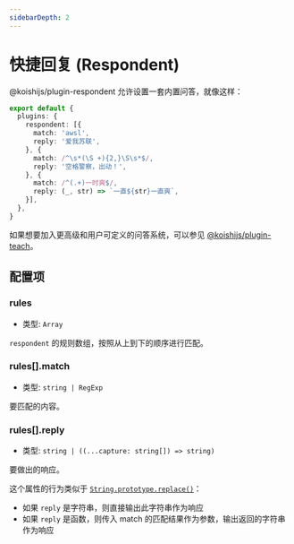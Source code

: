 ```yaml
---
sidebarDepth: 2
---
```


# 快捷回复 (Respondent)

@koishijs/plugin-respondent 允许设置一套内置问答，就像这样：

```ts title=koishi.ts
export default {
  plugins: {
    respondent: [{
      match: 'awsl',
      reply: '爱我苏联',
    }, {
      match: /^\s*(\S +){2,}\S\s*$/,
      reply: '空格警察，出动！',
    }, {
      match: /^(.+)一时爽$/,
      reply: (_, str) => `一直${str}一直爽`,
    }],
  },
}
```

<panel-view :messages="[
  ['Alice', 'awsl'],
  ['Koishi', '爱我苏联'],
  ['Bob', '久 等 了'],
  ['Koishi', '空格警察，出动！'],
  ['Carol', '挖坑一时爽'],
  ['Koishi', '一直挖坑一直爽'],
]"/>

如果想要加入更高级和用户可定义的问答系统，可以参见 [@koishijs/plugin-teach](../teach/index.md)。

## 配置项

### rules

- 类型: `Array`

`respondent` 的规则数组，按照从上到下的顺序进行匹配。

### rules[].match

- 类型: `string | RegExp`

要匹配的内容。

### rules[].reply

- 类型: `string | ((...capture: string[]) => string)`

要做出的响应。

这个属性的行为类似于 [`String.prototype.replace()`](https://developer.mozilla.org/zh-CN/docs/Web/JavaScript/Reference/Global_Objects/String/replace#%E5%8F%82%E6%95%B0)：

- 如果 `reply` 是字符串，则直接输出此字符串作为响应
- 如果 `reply` 是函数，则传入 match 的匹配结果作为参数，输出返回的字符串作为响应
